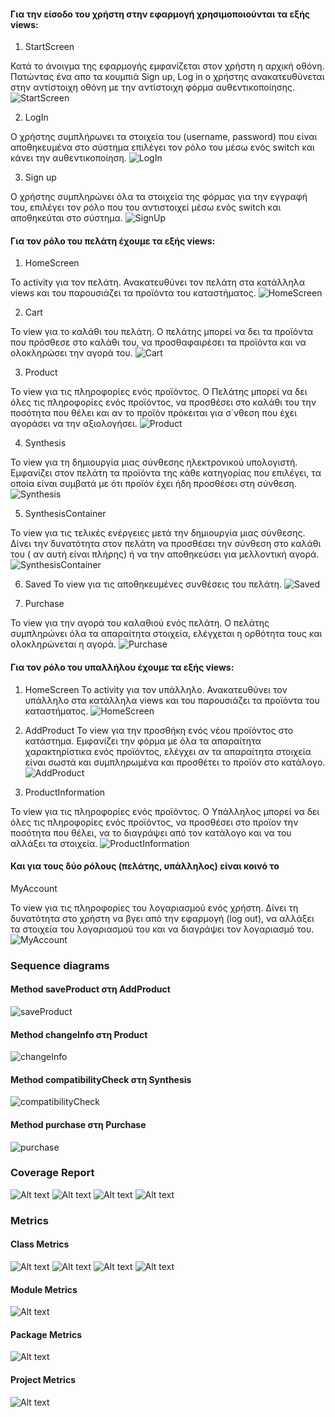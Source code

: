 #### Για την είσοδο του χρήστη στην εφαρμογή χρησιμοποιούνται τα εξής views:

1. StartScreen

Κατά το άνοιγμα της εφαρμογής εμφανίζεται στον χρήστη η αρχική οθόνη. Πατώντας ένα απο τα κουμπιά Sign up, Log in ο χρήστης ανακατευθύνεται στην αντίστοιχη οθόνη με την αντίστοιχη φόρμα αυθεντικοποίησης.
![StartScreen](uml/requirements/startScreen.png)

2. LogIn

Ο χρήστης συμπλήρωνει τα στοιχεία του (username, password) που είναι αποθηκευμένα στο σύστημα επιλέγει τον ρόλο του μέσω ενός switch και κάνει την αυθεντικοποίηση.
![LogIn](uml/requirements/login.png)

3. Sign up

Ο χρήστης συμπληρώνει όλα τα στοιχεία της φόρμας για την εγγραφή του, επιλέγει τον ρόλο που του αντιστοιχεί μέσω ενός switch και αποθηκεύται στο σύστημα.
![SignUp](uml/requirements/signUp.png)

#### Για τον ρόλο του πελάτη έχουμε τα εξής views:

1. HomeScreen

Το activity για τον πελάτη. Ανακατευθύνει τον πελάτη στα κατάλληλα views και του παρουσιάζει τα προϊόντα του καταστήματος.
![HomeScreen](uml/requirements/Customer_HomeScreen.png)

2. Cart

Το view για το καλάθι του πελάτη. Ο πελάτης μπορεί να δει τα προϊόντα που πρόσθεσε στο καλάθι του, να προσθαφαιρέσει τα προϊόντα και να ολοκληρώσει την αγορά του.
![Cart](uml/requirements/cart.png)

3. Product

Το view για τις πληροφορίες ενός προϊόντος. Ο Πελάτης μπορεί να δει όλες τις πληροφορίες ενός προϊόντος, να προσθέσει στο καλάθι του την ποσότητα που θέλει και αν το προϊόν πρόκειται για σ΄νθεση που έχει αγοράσει να την αξιολογήσει.
![Product](uml/requirements/Customer_Product.png)

4. Synthesis

Το view για τη δημιουργία μιας σύνθεσης ηλεκτρονικού υπολογιστή. Εμφανίζει στον πελάτη τα προϊόντα της κάθε κατηγορίας που επιλέγει, τα οποία είναι συμβατά με ότι προϊόν έχει ήδη προσθέσει στη σύνθεση. 
![Synthesis](uml/requirements/Synthesis.png)

5. SynthesisContainer

Το view για τις τελικές ενέργειες μετά την δημιουργία μιας σύνθεσης. Δίνει την δυνατότητα στον πελάτη να προσθέσει την σύνθεση στο καλάθι του ( αν αυτή είναι πλήρης) ή να την αποθηκεύσει για μελλοντική αγορά.
![SynthesisContainer](uml/requirements/SynthesisContainer.png)

6. Saved 
Το view για τις αποθηκευμένες συνθέσεις του πελάτη.
![Saved](uml/requirements/SavedSynthesis.png)

7. Purchase

Το view για την αγορά του καλαθιού ενός πελάτη. Ο πελάτης συμπληρώνει όλα τα απαραίτητα στοιχεία, ελέγχεται η ορθότητα τους και ολοκληρώνεται η αγορά.
![Purchase](uml/requirements/Purchase.png)

#### Για τον ρόλο του υπαλλήλου έχουμε τα εξής views:

1. HomeScreen
Το activity για τον υπάλληλο. Ανακατευθύνει τον υπάλληλο στα κατάλληλα views και του παρουσιάζει τα προϊόντα του καταστήματος.
![HomeScreen](uml/requirements/Employer_HomeScreen.png)

2. AddProduct
Το view για την προσθήκη ενός νέου προϊόντος στο κατάστημα. Εμφανίζει την φόρμα με όλα τα απαραίτητα χαρακτηρίστικα ενός προϊόντος, ελέγχει αν τα απαραίτητα στοιχεία είναι σωστά και συμπληρωμένα και προσθέτει το προϊόν στο κατάλογο.
![AddProduct](uml/requirements/AddProduct.png)

3. ProductInformation

Το view για τις πληροφορίες ενός προϊόντος. Ο Υπάλληλος μπορεί να δει όλες τις πληροφορίες ενός προϊόντος, να προσθέσει στο προϊον την ποσότητα που θέλει, να το διαγράψει από τον κατάλογο και να του αλλάξει τα στοιχεία.
![ProductInformation](uml/requirements/Employer_ProductInformation.png)

#### Και για τους δύο ρόλους (πελάτης, υπάλληλος) είναι κοινό το

MyAccount

Το view για τις πληροφορίες του λογαριασμού ενός χρήστη. Δίνει τη δυνατότητα στο χρήστη να βγει από την εφαρμογή (log out), να αλλάξει τα στοιχεία του λογαριασμού του και να διαγράψει τον λογαριασμό του.
![MyAccount](uml/requirements/MyAccount.png)

### Sequence diagrams

#### Method saveProduct στη AddProduct
![saveProduct](uml/requirements/R4-sequence-add-product.png)

#### Method changeInfo στη Product
![changeInfo](uml/requirements/R4-sequence_changeInfo.png)

#### Method compatibilityCheck στη Synthesis
![compatibilityCheck](uml/requirements/R4-sequence-compatibility.png)

#### Method purchase στη Purchase
![purchase](uml/requirements/R4-sequence-product-purchase.png)


### Coverage Report
![Alt text](image.png)
![Alt text](image-1.png)
![Alt text](image-2.png)
![Alt text](image5.png)
### Metrics

#### Class Metrics
![Alt text](uml/requirements/metrics1.png)
![Alt text](uml/requirements/metrics2.png)
![Alt text](uml/requirements/metrics3.png)
![Alt text](uml/requirements/metrics4.png)

#### Module Metrics
![Alt text](uml/requirements/metrics5.png)

#### Package Metrics
![Alt text](uml/requirements/metrics7.png)

#### Project Metrics
![Alt text](uml/requirements/metrics6.png)